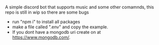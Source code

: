 ﻿A simple discord bot that supports music and some other comamnds,
this repo is still in wip so there are some bugs


- run "npm i" to install all packages 
- make a file called ".env" and copy the example.
- If you dont have a mongodb uri create on at https://www.mongodb.com/.
